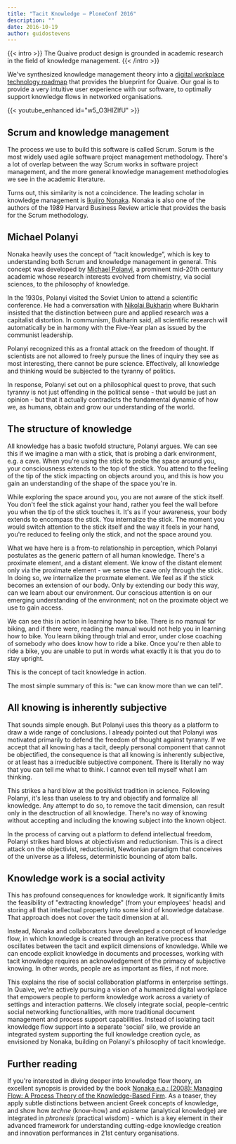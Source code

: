 ```yaml
---
title: "Tacit Knowledge — PloneConf 2016"
description: ""
date: 2016-10-19
author: guidostevens
---
```


{{< intro >}}
The Quaive product design is grounded in academic research in the field of knowledge management.
{{< /intro >}}

We've synthesized knowledge management theory into a [digital workplace technology roadmap](/blog/digital-workplace-technology-roadmap/) that provides the blueprint for Quaive. Our goal is to provide a very intuitive user experience with our software, to optimally support knowledge flows in networked organisations.

{{< youtube_enhanced id="w5_O3HIZlfU" >}}

## Scrum and knowledge management

The process we use to build this software is called Scrum. Scrum is the most widely used agile software project management methodology. There's a lot of overlap between the way Scrum works in software project management, and the more general knowledge management methodologies we see in the academic literature.

Turns out, this similarity is not a coincidence. The leading scholar in knowledge management is [Ikujiro Nonaka](https://en.wikipedia.org/wiki/Ikujiro_Nonaka). Nonaka is also one of the authors of the 1989 Harvard Business Review article that provides the basis for the Scrum methodology.

## Michael Polanyi

Nonaka heavily uses the concept of &ldquo;tacit knowledge&rdquo;, which is key to understanding both Scrum and knowledge management in general. This concept was developed by [Michael Polanyi](https://en.wikipedia.org/wiki/Michael_Polanyi), a prominent mid-20th century academic whose research interests evolved from chemistry, via social sciences, to the philosophy of knowledge.

In the 1930s, Polanyi visited the Soviet Union to attend a scientific conference. He had a conversation with [Nikolai Bukharin](https://en.wikipedia.org/wiki/Nikolai_Bukharin) where Bukharin insisted that the distinction between pure and applied research was a capitalist distortion. In communism, Bukharin said, all scientific research will automatically be in harmony with the Five-Year plan as issued by the communist leadership.

Polanyi recognized this as a frontal attack on the freedom of thought. If scientists are not allowed to freely pursue the lines of inquiry they see as most interesting, there cannot be pure science. Effectively, all knowledge and thinking would be subjected to the tyranny of politics.

In response, Polanyi set out on a philosophical quest to prove, that such tyranny is not just offending in the political sense - that would be just an opinion - but that it actually contradicts the fundamental dynamic of how we, as humans, obtain and grow our understanding of the world.

## The structure of knowledge

All knowledge has a basic twofold structure, Polanyi argues. We can see this if we imagine a man
with a stick, that is probing a dark environment, e.g. a cave. When you're using the stick to
probe the space around you, your consciousness extends to the top of the stick. You attend to
the feeling of the tip of the stick impacting on objects around you, and this is how you gain
an understanding of the shape of the space you're in.

While exploring the space around you, you are not aware of the stick itself. You don't feel the stick against your hand, rather you feel the wall before you when the tip of the stick touches it. It's as if your awareness, your body extends to encompass the stick. You internalize the stick. The moment you would switch attention to the stick itself and the way it feels in your hand, you're reduced to feeling only the stick, and not the space around you.

What we have here is a from-to relationship in perception, which Polanyi postulates as the generic pattern of all human knowledge. There's a proximate element, and a distant element. We know of the distant element only via the proximate element - we sense the cave only through the stick. In doing so, we internalize the proxmate element. We feel as if the stick becomes an extension of our body. Only by extending our body this way, can we learn about our environment. Our conscious attention is on our emerging understanding of the environment; not on the proximate object we use to gain access.

We can see this in action in learning how to bike. There is no manual for biking, and if there were, reading the manual would not help you in learning how to bike. You learn biking through trial and error, under close coaching of somebody who does know how to ride a bike. Once you're then able to ride a bike, you are unable to put in words what exactly it is that you do to stay upright.

This is the concept of tacit knowledge in action.

The most simple summary of this is: "we can know more than we can tell".

## All knowing is inherently subjective

That sounds simple enough. But Polanyi uses this theory as a platform to draw a wide range of conclusions. I already pointed out that Polanyi was motivated primarily to defend the freedom of thought against tyranny. If we accept that all knowing has a tacit, deeply personal component that cannot be objectified, the consequence is that all knowing is inherently subjective, or at least has a irreducible subjective component. There is literally no way that you can tell me what to think. I cannot even tell myself what I am thinking.

This strikes a hard blow at the positivist tradition in science. Following Polanyi, it's less than useless to try and objectify and formalize all knowledge. Any attempt to do so, to remove the tacit dimension, can result only in the desctruction of all knowledge. There's no way of knowing without accepting and including the knowing subject into the known object.

In the process of carving out a platform to defend intellectual freedom, Polanyi strikes hard blows at objectivism and reductionism. This is a direct attack on the objectivist, reductionist, Newtonian paradigm that conceives of the universe as a lifeless, deterministic bouncing of atom balls.

## Knowledge work is a social activity

This has profound consequences for knowledge work. It significantly limits the feasibility of "extracting knowledge" (from your employees' heads) and storing all that intellectual property into some kind of knowledge database. That approach does not cover the tacit dimension at all.

Instead, Nonaka and collaborators have developed a concept of knowledge flow, in which knowledge is created through an iterative process that oscillates between the tacit and explicit dimensions of knowledge. While we can encode explicit knowledge in documents and processes, working with tacit knowledge requires an acknowledgement of the primacy of subjective knowing. In other words, people are as important as files, if not more.

This explains the rise of social collaboration platforms in enterprise settings. In Quaive, we're actively pursuing a vision of a humanized digital workplace that empowers people to perform knowledge work across a variety of settings and interaction patterns. We closely integrate social, people-centric social networking functionalities, with more traditional document management and process support capabilities. Instead of isolating tacit knowledge flow support into a separate 'social' silo, we provide an integrated system supporting the full knowledge creation cycle, as envisioned by Nonaka, building on Polanyi's philosophy of tacit knowledge.

## Further reading

If you're interested in diving deeper into knowledge flow theory, an excellent synopsis is provided by the book [Nonaka e.a.: (2008): Managing Flow: A Process Theory of the Knowledge-Based Firm](https://archive.org/details/managingflowproc0000nona/page/n7/mode/2up). As a teaser, they apply subtle distinctions between ancient Greek concepts of knowledge, and show how *techne* (know-how) and *episteme* (analytical knowledge) are integrated in *phronesis* (practical wisdom) - which is a key element in their advanced framework for understanding cutting-edge knowledge creation and innovation performances in 21st century organisations.
